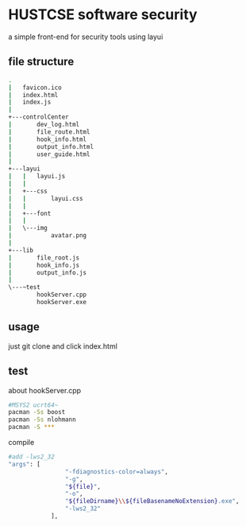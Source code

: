 # HUSTCSE software security

a simple front-end for security tools using layui

## file structure

```bash
.
|   favicon.ico
|   index.html
|   index.js
|   
+---controlCenter
|       dev_log.html
|       file_route.html
|       hook_info.html
|       output_info.html
|       user_guide.html
|       
+---layui
|   |   layui.js
|   |   
|   +---css
|   |       layui.css
|   |       
|   +---font
|   |       
|   \---img
|           avatar.png
|           
+---lib
|       file_root.js
|       hook_info.js
|       output_info.js
|       
\---~test
        hookServer.cpp
        hookServer.exe
```

## usage

just git clone and click index.html

## test

about hookServer.cpp

```bash
#MSYS2 ucrt64~
pacman -Ss boost
pacman -Ss nlohmann
pacman -S ***
```

compile

```bash
#add -lws2_32
"args": [
                "-fdiagnostics-color=always",
                "-g",
                "${file}",
                "-o",
                "${fileDirname}\\${fileBasenameNoExtension}.exe",
                "-lws2_32"
            ],
```